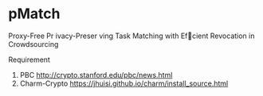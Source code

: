 # pMatch
Proxy-Free Pr ivacy-Preser ving Task Matching with Efcient Revocation in Crowdsourcing


Requirement
1. PBC http://crypto.stanford.edu/pbc/news.html
2. Charm-Crypto https://jhuisi.github.io/charm/install_source.html
